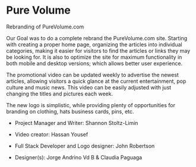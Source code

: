 # Pure Volume

Rebranding of PureVolume.com

Our Goal was to do a complete rebrand the PureVolume.com site. Starting with creating a proper home page, organizing the articles into individual categories, making it easier for visitors to find the articles or links they may be looking for. It is also to optimize the site for maximum functionality in both mobile and desktop versions; which allows better user experience.

The promotional video can be updated weekly to advertise the newest articles, allowing visitors a quick glance at the current entertainment, pop culture and music news. This video can be easily adjusted with just changing the titles and pictures each week.

The new logo is simplistic, while providing plenty of opportunities for branding on clothing, hats business cards, pins, etc.

- Project Manager and Writer: Shannon Stoltz-Limin

- Video creator: Hassan Yousef

- Full Stack Developer and Logo designer: John Robertson

- Designer(s): Jorge Andrino Vd B & Claudia Paguaga
